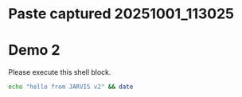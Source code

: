 # Paste captured 20251001_113025

# Demo 2
Please execute this shell block.

```bash
echo "hello from JARVIS v2" && date

